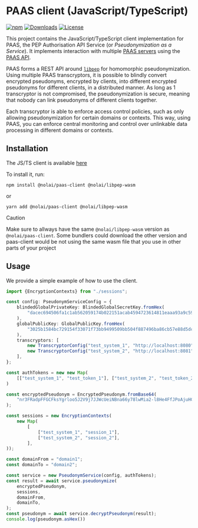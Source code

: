 # PAAS client (JavaScript/TypeScript)
[![npm](https://img.shields.io/npm/v/@nolai/paas-client.svg)](https://www.npmjs.com/package/@nolai/paas-client)
[![Downloads](https://img.shields.io/npm/dm/@nolai/paas-client.svg)](https://www.npmjs.com/package/@nolai/paas-client)
[![License](https://img.shields.io/npm/l/@nolai/paas-client.svg)](https://github.com/NOLAI/paas-client-js/blob/main/LICENSE)

This project contains the JavaScript/TypeScript client implementation for PAAS, the PEP Authorisation API Service (or _Pseudonymization as a Service_).
It implements interaction with multiple [PAAS servers](https://github.com/NOLAI/paas-server) using the [PAAS API](https://github.com/NOLAI/paas-api).

PAAS forms a REST API around [`libpep`](https://github.com/NOLAI/libpep) for homomorphic pseudonymization.
Using multiple PAAS transcryptors, it is possible to blindly convert encrypted pseudonyms, encrypted by clients, into different encrypted pseudonyms for different clients, in a distributed manner.
As long as 1 transcryptor is not compromised, the pseudonymization is secure, meaning that nobody can link pseudonyms of different clients together.

Each transcryptor is able to enforce access control policies, such as only allowing pseudonymization for certain domains or contexts.
This way, using PAAS, you can enforce central monitoring and control over unlinkable data processing in different domains or contexts.

## Installation 
The JS/TS client is available [here](https://www.npmjs.com/package/@nolai/paas-client)

To install it, run:

```npm install @nolai/paas-client @nolai/libpep-wasm```

or

```yarn add @nolai/paas-client @nolai/libpep-wasm```

> [!CAUTION]
> Make sure to allways have the same `@nolai/libpep-wasm` version as `@nolai/paas-client`. Some bundlers could download the other version and paas-client would be not using the same wasm file that you use in other parts of your project


## Usage
We provide a simple example of how to use the client.

```typescript
import {EncryptionContexts} from "./sessions";

const config: PseudonymServiceConfig = {
    blindedGlobalPrivateKey: BlindedGlobalSecretKey.fromHex(
        "dacec694506fa1c1ab562059174b022151acab4594723614811eaaa93a9c5908",
    ),
    globalPublicKey: GlobalPublicKey.fromHex(
        "3025b1584bc729154f33071f73bb9499509bb504f887496ba86cb57e88d5dc62",
    ),
    transcryptors: [
        new TranscryptorConfig("test_system_1", "http://localhost:8080"),
        new TranscryptorConfig("test_system_2", "http://localhost:8081"),
    ],
};

const authTokens = new new Map(
    [["test_system_1", "test_token_1"], ["test_system_2", "test_token_2"],],
)

const encryptedPseudonym = EncryptedPseudonym.fromBase64(
    "nr3FRadpFFGCFksYgrloo5J2V9j7JJWcUeiNBna66y78lwMia2-l8He4FfJPoAjuHCpH-8B0EThBr8DS3glHJw==",
);

const sessions = new EncryptionContexts( 
    new Map(
        [
            ["test_system_1", "session_1"], 
            ["test_system_2", "session_2"],
        ],
));

const domainFrom = "domain1";
const domainTo = "domain2";

const service = new PseudonymService(config, authTokens);
const result = await service.pseudonymize(
    encryptedPseudonym,
    sessions,
    domainFrom,
    domainTo,
);
const pseudonym = await service.decryptPseudonym(result);
console.log(pseudonym.asHex()) 
```
